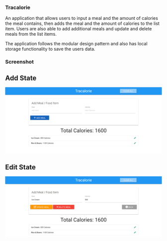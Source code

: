 ### Tracalorie
An application that allows users to input a meal and the amount of calories the meal contains, then adds the meal and the amount of calories to the list item. Users are also able to add additional meals and update and delete meals from the list items. 

The application follows the modular design pattern and also has local storage functionality to save the users data.

### Screenshot
## Add State
![](/Screenshots/Screenshot1.png)

## Edit State
![](/Screenshots/Screenshot2.png)